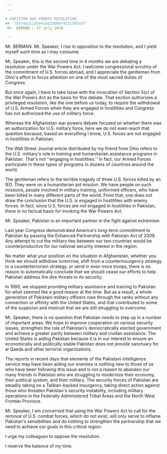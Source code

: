 ```yaml
---
---

# PAKISTAN WAR POWERS RESOLUTION
## `75e74e21226941ed33b84f4f2c30fe5f`
`Mr. BERMAN — 27 July 2010`

---
```



Mr. BERMAN. Mr. Speaker, I rise in opposition to the resolution, and 
I yield myself such time as I may consume.

Mr. Speaker, this is the second time in 4 months we are debating a 
resolution under the War Powers Act. I welcome congressional scrutiny 
of the commitment of U.S. forces abroad, and I appreciate the gentleman 
from Ohio's effort to focus attention on one of the most sacred duties 
of Congress.

But once again, I have to take issue with the invocation of Section 
5(c) of the War Powers Act as the basis for this debate. That section 
authorizes a privileged resolution, like the one before us today, to 
require the withdrawal of U.S. Armed Forces when they are engaged in 
hostilities and Congress has not authorized the use of military force.

Whereas the Afghanistan war powers debate focused on whether there 
was an authorization for U.S. military force, here we do not even reach 
that question because, based on everything I know, U.S. forces are not 
engaged in hostilities in Pakistan.

The Wall Street Journal article distributed by my friend from Ohio 
refers to the U.S. military's role in training and humanitarian 
assistance programs in Pakistan. That's not ''engaging in 
hostilities.'' In fact, our Armed Forces participate in these types of 
programs in dozens of countries around the world.

The gentleman refers to the terrible tragedy of three U.S. forces 
killed by an IED. They were on a humanitarian aid mission. We have 
people on such missions, people involved in military training, 
uniformed officers, who have been killed in many different parts of the 
world. From that, one does not draw the conclusion that the U.S. is 
engaged in hostilities with enemy forces. In fact, since U.S. forces 
are not engaged in hostilities in Pakistan, there is no factual basis 
for invoking the War Powers Act.

Mr. Speaker, Pakistan is an important partner in the fight against 
extremism.



Last year Congress demonstrated America's long-term commitment to 
Pakistan by passing the Enhanced Partnership with Pakistan Act of 2009. 
Any attempt to cut the military ties between our two countries would be 
counterproductive for our national security interest in the region.

No matter what your position on the situation in Afghanistan, whether 
you think we should withdraw tomorrow, shift from a counterinsurgency 
strategy to a counterterrorism strategy, or send in even more troops, 
there is no reason to automatically conclude that we should cease our 
efforts to help Pakistan address the dire threats to its security.

In 1990, we stopped providing military assistance and training to 
Pakistan for what seemed like a good reason at the time. But as a 
result, a whole generation of Pakistani military officers rose through 
the ranks without any connection or affinity with the United States, 
and that contributed to some of the suspicion and mistrust that we are 
still struggling to overcome.

Mr. Speaker, there is no question that Pakistan needs to step up in a 
number of important areas. We hope to improve cooperation on various 
security issues, strengthen the role of Pakistan's democratically 
elected government and achieve a greater parity between military and 
civilian assistance. The United States is aiding Pakistan because it is 
in our interest to ensure an economically and politically stable 
Pakistan does not provide sanctuary for al Qaeda and other terrorist 
organizations.

The reports in recent days that elements of the Pakistani 
intelligence service may have been aiding our enemies is nothing new to 
those of us who have been following this issue and is not a reason to 
abandon our many friends in Pakistan who are struggling to modernize 
their economy, their political system, and their military. The security 
forces of Pakistan are steadily taking on a Taliban-backed insurgency, 
taking direct action against those who threaten Pakistan's security 
instability, including military operations in the Federally 
Administered Tribal Areas and the North West Frontier Province.

Mr. Speaker, I am concerned that using the War Powers Act to call for 
the removal of U.S. combat forces, which do not exist, will only serve 
to inflame Pakistan's sensibilities and do nothing to strengthen the 
partnership that we need to achieve our goals in this critical region.

I urge my colleagues to oppose the resolution.

I reserve the balance of my time.